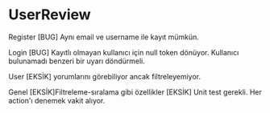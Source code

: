 # UserReview

Register
[BUG] Aynı email ve username ile kayıt mümkün.

Login
[BUG] Kayıtlı olmayan kullanıcı için null token dönüyor. Kullanıcı bulunamadı benzeri bir uyarı döndürmeli.

User
[EKSİK] yorumlarını görebiliyor ancak filtreleyemiyor.

Genel
[EKSİK]Filtreleme-sıralama gibi özellikler
[EKSİK] Unit test gerekli. Her action'ı denemek vakit alıyor.
